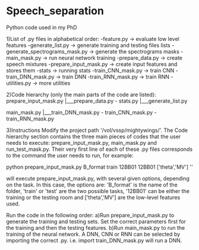 # Speech_separation
Python code used in my PhD

1)List of .py files in alphabetical order:
-feature.py -> evaluate low level features
-generate_list.py -> generate training and testing files lists
-generate_spectrograms_mask.py -> generate the spectrograms masks
-main_mask.py -> run neural network training
-prepare_data.py -> create speech mixtures
-prepare_input_mask.py -> create input features and stores them
-stats -> running stats
-train_CNN_mask.py -> train CNN
-train_DNN_mask.py -> train DNN
-train_RNN_mask.py -> train RNN
-utilities.py -> more utilities

2)Code hierarchy (only the main parts of the code are listed):
prepare_input_mask.py
 |___prepare_data.py - stats.py
      |___generate_list.py

main_mask.py
 |___train_DNN_mask.py - train_CNN_mask.py - train_RNN_mask.py


3)Instructions
Modify the project path '/vol/vssp/mightywings/'.
The Code hierarchy section contains the three main pieces of codes that the user needs to execute: prepare_input_mask.py, main_mask.py and run_test_mask.py. 
Their very first line of each of these .py files corresponds to the command the user needs to run, for example:

python prepare_input_mask.py B_format train 12BB01 12BB01 ['theta','MV'] ''

will execute prepare_input_mask.py, with several given options, depending on the task. 
In this case, the options are: 'B_format' is the name of the folder, 'train' or 'test' are the two possible tasks, '12BB01' can be either the training or the testing room and ['theta','MV'] are the low-level features used.

Run the code in the following order:
a)Run prepare_input_mask.py to generate the training and testing sets. Set the correct parameters first for the training and then the testing features.
b)Run main_mask.py to run the training of the neural network. A DNN, CNN or RNN can be selected by importing the correct .py. i.e. import train_DNN_mask.py will run a DNN.


 
